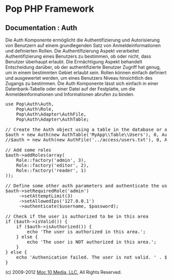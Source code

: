 Pop PHP Framework
=================

Documentation : Auth
--------------------

Die Auth Komponente ermöglicht die Authentifizierung und Autorisierung von Benutzern auf einem grundlegenden Satz von Anmeldeinformationen und definierten Rollen. Die Authentifizierung Aspekt verarbeitet Authentifizierung eines Benutzers zu bestimmen, ob oder nicht, dass Benutzer überhaupt erlaubt. Die Ermächtigung Aspekt behandelt Entscheidung darüber, ob der authentifizierte Benutzer Zugriff hat genug, um in einem bestimmten Gebiet erlaubt sein. Rollen können einfach definiert und ausgewertet werden, um eines Benutzers Niveau hinsichtlich des Zugangs zu bestimmen. Die Auth Komponente lässt sich einfach in einer Datenbank-Tabelle oder einer Datei auf der Festplatte, um die Anmeldeinformationen und Informationen abrufen zu binden.


<pre>
use Pop\Auth\Auth,
    Pop\Auth\Role,
    Pop\Auth\Adapter\AuthFile,
    Pop\Auth\Adapter\AuthTable;

// Create the Auth object using a table in the database or a local access file.
$auth = new Auth(new AuthTable('MyApp\\Table\\Users'), 0, Auth::ENCRYPT_SHA1);
//$auth = new Auth(new AuthFile('../access/users.txt'), 0, Auth::ENCRYPT_SHA1);

// Add some roles
$auth->addRoles(array(
    Role::factory('admin', 3),
    Role::factory('editor', 2),
    Role::factory('reader', 1)
));

// Define some other auth parameters and authenticate the user
$auth->setRequiredRole('admin')
     ->setAttemptLimit(3)
     ->setAllowedIps('127.0.0.1')
     ->authenticate($username, $password);

// Check if the user is authorized to be in this area
if ($auth->isValid()) {
    if ($auth->isAuthorized()) {
        echo 'The user is authorized in this area.';
    } else {
        echo 'The user is NOT authorized in this area.';
    }
} else {
    echo 'Authenication failed. The user is not valid. ' . $auth->getResultMessage();
}
</pre>

(c) 2009-2012 [Moc 10 Media, LLC.](http://www.moc10media.com) All Rights Reserved.
